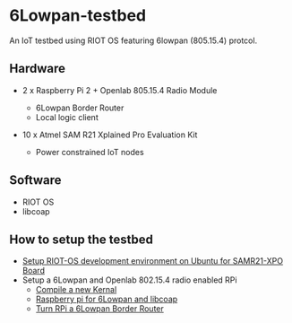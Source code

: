# 6Lowpan-testbed
An IoT testbed using RIOT OS featuring 6lowpan (805.15.4) protcol.

## Hardware
* 2 x Raspberry Pi 2 + Openlab 805.15.4 Radio Module
  - 6Lowpan Border Router
  - Local logic client
  
* 10 x Atmel SAM R21 Xplained Pro Evaluation Kit
  - Power constrained IoT nodes
  
## Software
* RIOT OS
* libcoap

## How to setup the testbed
* [Setup RIOT-OS development environment on Ubuntu for SAMR21-XPO Board](https://github.com/Lightertu/6Lowpan-testbed/tree/master/setups/AtmelSAMR21-RIOT-Ubuntu)
* Setup a 6Lowpan and Openlab 802.15.4 radio enabled RPi
  - [Compile a new Kernal](https://github.com/Lightertu/6Lowpan-testbed/tree/master/setups/RPi-802.15.4/6Lowpan-Kernel)
  - [Raspberry pi for 6Lowpan and libcoap](https://github.com/Lightertu/6Lowpan-testbed/tree/master/setups/RPi-802.15.4/Config-RPi)
  - [Turn RPi a 6Lowpan Border Router](https://github.com/Lightertu/6Lowpan-testbed/tree/master/setups/RPi-802.15.4/RPi-6LBR)
